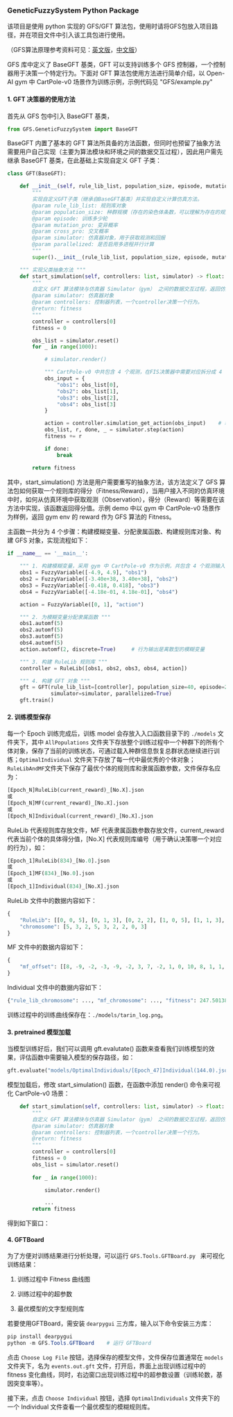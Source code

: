 ### GeneticFuzzySystem Python Package

该项目是使用 python 实现的 GFS/GFT 算法包，使用时请将GFS包放入项目路径，并在项目文件中引入该工具包进行使用。

（GFS算法原理参考资料可见：[英文版](https://www.cs.princeton.edu/courses/archive/fall07/cos436/HIDDEN/Knapp/fuzzy004.htm)，[中文版](https://blog.csdn.net/qq_38638132/article/details/106477710)）

GFS 库中定义了 BaseGFT 基类，GFT 可以支持训练多个 GFS 控制器，一个控制器用于决策一个特定行为。下面对 GFT 算法包使用方法进行简单介绍，以 Open-AI gym 中 CartPole-v0 场景作为训练示例，示例代码见 "GFS/example.py"

#### 1. GFT 决策器的使用方法

首先从 GFS 包中引入 BaseGFT 基类，

```python
from GFS.GeneticFuzzySystem import BaseGFT
```

BaseGFT 内置了基本的 GFT 算法所具备的方法函数，但同时也预留了抽象方法需要用户自己实现（主要为算法模块和环境之间的数据交互过程），因此用户需先继承 BaseGFT 基类，在此基础上实现自定义 GFT 子类：

```python
class GFT(BaseGFT):

    def __init__(self, rule_lib_list, population_size, episode, mutation_pro, cross_pro, simulator, parallelized):
        """
        实现自定义GFT子类（继承自BaseGFT基类）并实现自定义计算仿真方法。
        @param rule_lib_list: 规则库对象
        @param population_size: 种群规模（存在的染色体条数，可以理解为存在的规则库个数）
        @param episode: 训练多少轮
        @param mutation_pro: 变异概率
        @param cross_pro: 交叉概率
        @param simulator: 仿真器对象，用于获取观测和回报
        @param parallelized: 是否启用多进程并行计算
        """
        super().__init__(rule_lib_list, population_size, episode, mutation_pro, cross_pro, simulator, parallelized)

    """ 实现父类抽象方法 """
    def start_simulation(self, controllers: list, simulator) -> float:
        """
        自定义 GFT 算法模块与仿真器 Simulator（gym） 之间的数据交互过程，返回仿真器的 reward 值。
        @param simulator: 仿真器对象
        @param controllers: 控制器列表，一个controller决策一个行为。
        @return: fitness
        """
        controller = controllers[0]
        fitness = 0

        obs_list = simulator.reset()
        for _ in range(1000):

            # simulator.render()

            """ CartPole-v0 中共包含 4 个观测，在FIS决策器中需要对应拆分成 4 个模糊变量输入 """
            obs_input = {
                "obs1": obs_list[0],
                "obs2": obs_list[1],
                "obs3": obs_list[2],
                "obs4": obs_list[3]
            }

            action = controller.simulation_get_action(obs_input)    # 利用 FIS 决策器获得行为决策
            obs_list, r, done, _ = simulator.step(action)
            fitness += r

            if done:
                break

        return fitness
```

其中，start_simulation() 方法是用户需要重写的抽象方法，该方法定义了 GFS 算法包如何获取一个规则库的得分（Fitness/Reward），当用户接入不同的仿真环境中时，如何从仿真环境中获取观测（Observation），得分（Reward）等需要在该方法中实现，该函数返回得分值。示例 demo 中以 gym 中 CartPole-v0 场景作为样例，返回 gym env 的 reward 作为 GFS 算法的 Fitness。

主函数一共分为 4 个步骤：构建模糊变量、分配隶属函数、构建规则库对象、构建 GFS 对象，实现流程如下：

```python
if __name__ == '__main__':
    
	""" 1. 构建模糊变量，采用 gym 中 CartPole-v0 作为示例，共包含 4 个观测输入，1 个行为输出 """
    obs1 = FuzzyVariable([-4.9, 4.9], "obs1")
    obs2 = FuzzyVariable([-3.40e+38, 3.40e+38], "obs2")
    obs3 = FuzzyVariable([-0.418, 0.418], "obs3")
    obs4 = FuzzyVariable([-4.18e-01, 4.18e-01], "obs4")

    action = FuzzyVariable([0, 1], "action")

    """ 2. 为模糊变量分配隶属函数 """
    obs1.automf(5)
    obs2.automf(5)
    obs3.automf(5)
    obs4.automf(5)
    action.automf(2, discrete=True)     # 行为输出是离散型的模糊变量

    """ 3. 构建 RuleLib 规则库 """
    controller = RuleLib([obs1, obs2, obs3, obs4, action])

    """ 4. 构建 GFT 对象 """
    gft = GFT(rule_lib_list=[controller], population_size=40, episode=200, mutation_pro=0.1, cross_pro=0.9,
              simulator=simulator, parallelized=True)
    gft.train()
```



####  <span id="jump2">2. 训练模型保存</span>

每一个 Epoch 训练完成后，训练 model 会存放入入口函数目录下的 `./models` 文件夹下，其中 `AllPopulations` 文件夹下存放整个训练过程中一个种群下的所有个体对象，保存了当前的训练状态，可通过载入种群信息恢复总群状态继续进行训练；`OptimalIndividual` 文件夹下存放了每一代中最优秀的个体对象；`RuleLibAndMF`文件夹下保存了最优个体的规则库和隶属函数参数，文件保存名应为：

```python
[Epoch_N]RuleLib(current_reward)_[No.X].json
或
[Epoch_N]MF(current_reward)_[No.X].json
或
[Epoch_N]Individual(current_reward)_[No.X].json
```

RuleLib 代表规则库存放文件，MF 代表隶属函数参数存放文件，current_reward 代表当前个体的具体得分值，[No.X] 代表规则库编号（用于确认决策哪一个对应的行为），如：

```python
[Epoch_1]RuleLib(834)_[No.0].json
或
[Epoch_1]MF(834)_[No.0].json
或
[Epoch_1]Individual(834)_[No.X].json
```

RuleLib 文件中的数据内容如下：

```python
{
    "RuleLib": [[0, 0, 5], [0, 1, 3], [0, 2, 2], [1, 0, 5], [1, 1, 3], [1, 2, 2], [2, 0, 2], [2, 1, 0], [2, 2, 3]], 
    "chromosome": [5, 3, 2, 5, 3, 2, 2, 0, 3]
}
```

MF 文件中的数据内容如下：

```python
{
    "mf_offset": [[8, -9, -2, -3, -9, -2, 3, 7, -2, 1, 0, 10, 8, 1, 1, -10, -10, -3, 6, 6, 9, -2, 2, 8, -9, -4, 3, -9, 4, -1, -1, -7, 10, 4, -8, -6], [-4, 10, 5, -3, -4, 0, -7, 4, 4, 1, -7, 9, 6, -6, -3, 4, 8, 10, 3, -3, -4, -4, -8, -5, 5, -1, 9, 6, 3, 7, 10, -2, 6, 3, 10, 4]]
}
```

Individual 文件中的数据内容如下：

```python
{"rule_lib_chromosome": ..., "mf_chromosome": ..., "fitness": 247.50138874281646, "flag": 1}
```

训练过程中的训练曲线保存在：`./models/tarin_log.png`。



#### 3. pretrained 模型加载

当模型训练好后，我们可以调用 gft.evalutate() 函数来查看我们训练模型的效果，评估函数中需要输入模型的保存路径，如：

```python
gft.evaluate("models/OptimalIndividuals/[Epoch_47]Individual(144.0).json")
```

模型加载后，修改 start_simulation() 函数，在函数中添加 render() 命令来可视化 CartPole-v0 场景：

```python
    def start_simulation(self, controllers: list, simulator) -> float:
        """
        自定义 GFT 算法模块与仿真器 Simulator（gym） 之间的数据交互过程，返回仿真器的 reward 值。
        @param simulator: 仿真器对象
        @param controllers: 控制器列表，一个controller决策一个行为。
        @return: fitness
        """
        controller = controllers[0]
        fitness = 0
        obs_list = simulator.reset()
        
        for _ in range(1000):

            simulator.render()

            ...
        return fitness
```

得到如下窗口：


#### 4. GFTBoard

为了方便对训练结果进行分析处理，可以运行 `GFS.Tools.GFTBoard.py `  来可视化训练结果：

1. 训练过程中 Fitness 曲线图

2. 训练过程中的超参数

3. 最优模型的文字型规则库

若要使用GFTBoard，需安装 `dearpygui` 三方库，输入以下命令安装三方库：

```powershell
pip install dearpygui
python -m GFS.Tools.GFTBoard	# 运行 GFTBoard
```

点击 `Choose Log File` 按钮，选择保存的模型文件，文件保存位置通常在 `models` 文件夹下，名为 `events.out.gft` 文件，打开后，界面上出现训练过程中的 fitness 变化曲线，同时，右边窗口出现训练过程中的超参数设置（训练轮数，基因突变率等）。

接下来，点击 `Choose Individual` 按钮，选择 `OptimalIndividuals` 文件夹下的一个 Individual 文件查看一个最优模型的模糊规则库。



